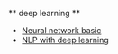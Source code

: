 
** deep learning ** 

- [Neural network basic](https://gomguard.tistory.com/177)
- [NLP with deep learning](https://wikidocs.net/21667)
